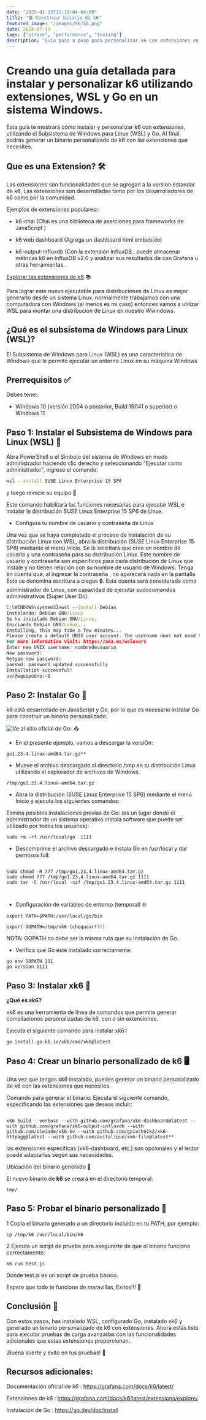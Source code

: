 ```yaml
---
date: "2025-01-13T11:10:04-04:00"
title: "🛠️ Construir binario de k6"
featured_image: "/images/k6/k6.png"
date: 2024-07-13
tags: ["stress", "performance", "testing"]
description: "Guía paso a paso para personalizar k6 con extensiones en WSL"
---
```


# Creando una guía detallada para instalar y personalizar k6 utilizando extensiones, WSL y Go en un sistema Windows.

Esta guía te mostrará cómo instalar y personalizar k6 con extensiones, utilizando el Subsistema de Windows para Linux (WSL) y Go. Al final, podrás generar un binario personalizado de k6 con las extensiones que necesites.

## Que es una Extension? 🛠️

Las extensiones son funcionalidades que se agregan a la version estandar de k6, Las extensiones son desarrolladas tanto por los desarrolladores de k6 como por la comunidad.

Ejemplos de extensiones populares::

- k6-chai (Chai es una biblioteca de aserciones para frameworks de JavaScript )
  
- k6 web dashboard (Agrega un dashboard html embebido)
  
- k6-output-influxdb (Con la extensión InfluxDB , puede almacenar métricas k6 en InfluxDB v2.0 y analizar sus resultados de con Grafana u otras herramientas .

[Explorar las extensiones de k6](https://grafana.com/docs/k6/latest/extensions/explore/) 📚

Para lograr este nuevo ejecutable para distribuciones de Linux es mejor generarlo desde un sistema Linux, normalmente trabajamos con una computadora con Windows (al menos es mi caso) entonces vamos a utilizar WSL para montar una distribucion de Linux en nuestro Wwindows.

## ¿Qué es el subsistema de Windows para Linux (WSL)?

El Subsistema de Windows para Linux (WSL) es una característica de Windows que le permite ejecutar un entorno Linux en su máquina Windows

## Prerrequisitos ✅

Debes tener:

- Windows 10 (versión 2004 o posterior, Build 19041 o superior) o Windows 11

## Paso 1: Instalar el Subsistema de Windows para Linux (WSL) 🐧

Abra PowerShell o el Símbolo del sistema de Windows en modo administrador haciendo clic derecho y seleccionando "Ejecutar como administrador", ingrese el comando:

```cmd
wsl --install SUSE Linux Enterprise 15 SP6
```
y luego reinicie su equipo 🔄

Este comando habilitará las funciones necesarias para ejecutar WSL e instalar la distribución SUSE Linux Enterprise 15 SP6 de Linux.

- Configura tu nombre de usuario y contraseña de Linux

Una vez que se haya completado el proceso de instalación de su distribución Linux con WSL, abra la distribución (SUSE Linux Enterprise 15 SP6) mediante el menú Inicio. Se le solicitará que cree un nombre de usuario y una contraseña para su distribución Linux.
Este nombre de usuario y contraseña son específicos para cada distribución de Linux que instale y no tienen relación con su nombre de usuario de Windows.
Tenga en cuenta que, al ingresar la contraseña , no aparecerá nada en la pantalla. Esto se denomina escritura a ciegas 🔒.
Esta cuenta será considerada como administrador de Linux, con capacidad de ejecutar sudocomandos administrativos (Super User Do).

```cmd
C:\WINDOWS\system32>wsl --install Debian
Instalando: Debian GNU/Linux
Se ha instalado Debian GNU/Linux.
Iniciando Debian GNU/Linux...
Installing, this may take a few minutes...
Please create a default UNIX user account. The username does not need to match your Windows username.
For more information visit: https://aka.ms/wslusers
Enter new UNIX username: nombredeusuario
New password:
Retype new password:
passwd: password updated successfully
Installation successful!
usr@equipoUno:~$
```

## Paso 2: Instalar Go 🐹

k6 está desarrollado en JavaScript y Go, por lo que es necesario instalar Go para construir un binario personalizado.

![Ve al sitio oficial de Go:](https://go.dev/dl/) 📥

- En el presente ejemplo, vamos a descargar la versiÓn:
```linux
go1.23.4.linux-amd64.tar.gz**
```

- Mueve el archivo descargado al directorio /tmp en tu distribución Linux utilizando el explorador de archivos de Windows.

```linux
/tmp/go1.23.4.linux-amd64.tar.gz
```

- Abra la distribución (SUSE Linux Enterprise 15 SP6) mediante el menú Inicio y ejecuta los siguientes comandos:

Elimina posibles instalaciones previas de Go: (es un lugar donde el administrador de un sistema operativo instala software que puede ser utilizado por todos los usuarios):

```linux
sudo rm -rf /usr/local/go  1111
```

- Descomprime el archivo descargado e instala Go en /usr/local y dar permisos full:

```linux

sudo chmod -R 777 /tmp/go1.23.4.linux-amd64.tar.gz
sudo chmod 777 /tmp/go1.23.4.linux-amd64.tar.gz 1111
sudo tar -C /usr/local -xzf /tmp/go1.23.4.linux-amd64.tar.gz 1111



```


- Configuración de variables de entorno (temporal) 🌐

```linux
export PATH=$PATH:/usr/local/go/bin

export GOPATH=/tmp/xk6 (chequear!!!)
```

NOTA: GOPATH no debe ser la misma ruta que su instalación de Go. 

- Verifica que Go esté instalado correctamente:

```linux
go env GOPATH 111
go version 1111
```

## Paso 3: Instalar xk6 🔧

**¿Qué es xk6?**

xk6 es una herramienta de línea de comandos que permite generar compilaciones personalizadas de k6, con o sin extensiones.

Ejecuta el siguiente comando para instalar xk6::

```linux
go install go.k6.io/xk6/cmd/xk6@latest
```

## Paso 4: Crear un binario personalizado de k6 🖥️

Una vez que tengas xk6 instalado, puedes generar un binario personalizado de k6 con las extensiones que necesites.

Comando para generar el binario:
Ejecuta el siguiente comando, especificando las extensiones que deseas incluir:

```linux

xk6 build --verbose --with github.com/grafana/xk6-dashboard@latest --with github.com/grafana/xk6-output-influxdb --with github.com/oleiade/xk6-kv --with github.com/gpiechnik2/xk6-httpagg@latest --with github.com/avitalique/xk6-file@latest**

```
las extensiones específicas (xk6-dashboard, etc.) son opcionales y el lector puede adaptarlas según sus necesidades.

Ubicación del binario generado 📁

El nuevo binario de **k6** se creará en el directorio temporal:

```linux
tmp/
```

## Paso 5: Probar el binario personalizado 🧪

1 Copia el binario generado a un directorio incluido en tu PATH, por ejemplo:

```linux
cp /tmp/k6 /usr/local/bin/k6
```

2 Ejecuta un script de prueba para asegurarte de que el binario funcione correctamente:

```linux
k6 run test.js
```
Donde test.js es un script de prueba básico.

Espero que todo te funcione de maravillas, Exitos!!! 🤞

## Conclusión 🎉

Con estos pasos, has instalado WSL, configurado Go, instalado xk6 y generado un binario personalizado de k6 con extensiones. Ahora estás listo para ejecutar pruebas de carga avanzadas con las funcionalidades adicionales que estas extensiones proporcionan.

¡Buena suerte y éxito en tus pruebas! 🙏

## Recursos adicionales:

Documentación oficial de k6 : https://grafana.com/docs/k6/latest/

Extensiones de k6 : https://grafana.com/docs/k6/latest/extensions/explore/

Instalación de Go : https://go.dev/doc/install
